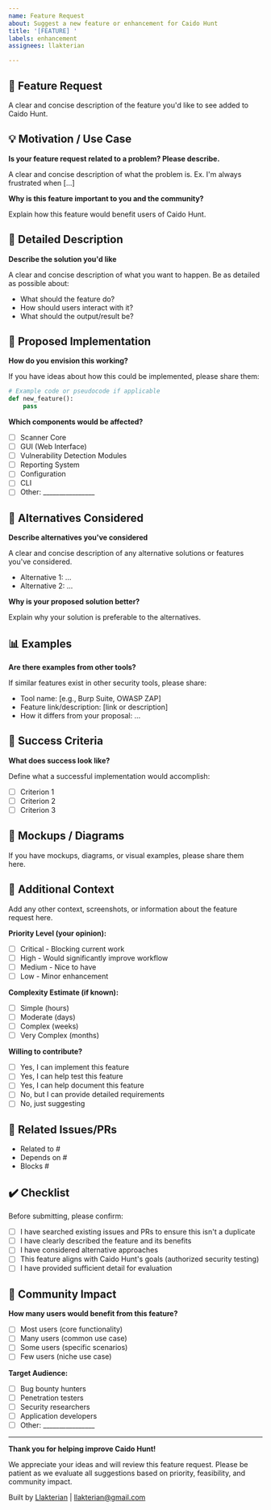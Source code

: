 ```yaml
---
name: Feature Request
about: Suggest a new feature or enhancement for Caido Hunt
title: '[FEATURE] '
labels: enhancement
assignees: llakterian

---
```


## 🚀 Feature Request

A clear and concise description of the feature you'd like to see added to Caido Hunt.

## 💡 Motivation / Use Case

**Is your feature request related to a problem? Please describe.**

A clear and concise description of what the problem is. Ex. I'm always frustrated when [...]

**Why is this feature important to you and the community?**

Explain how this feature would benefit users of Caido Hunt.

## 📝 Detailed Description

**Describe the solution you'd like**

A clear and concise description of what you want to happen. Be as detailed as possible about:
- What should the feature do?
- How should users interact with it?
- What should the output/result be?

## 🎨 Proposed Implementation

**How do you envision this working?**

If you have ideas about how this could be implemented, please share them:

```python
# Example code or pseudocode if applicable
def new_feature():
    pass
```

**Which components would be affected?**
- [ ] Scanner Core
- [ ] GUI (Web Interface)
- [ ] Vulnerability Detection Modules
- [ ] Reporting System
- [ ] Configuration
- [ ] CLI
- [ ] Other: ________________

## 🔄 Alternatives Considered

**Describe alternatives you've considered**

A clear and concise description of any alternative solutions or features you've considered.

- Alternative 1: ...
- Alternative 2: ...

**Why is your proposed solution better?**

Explain why your solution is preferable to the alternatives.

## 📊 Examples

**Are there examples from other tools?**

If similar features exist in other security tools, please share:
- Tool name: [e.g., Burp Suite, OWASP ZAP]
- Feature link/description: [link or description]
- How it differs from your proposal: ...

## 🎯 Success Criteria

**What does success look like?**

Define what a successful implementation would accomplish:
- [ ] Criterion 1
- [ ] Criterion 2
- [ ] Criterion 3

## 📸 Mockups / Diagrams

If you have mockups, diagrams, or visual examples, please share them here.

<!-- You can drag and drop images or use markdown image syntax -->

## 🔧 Additional Context

Add any other context, screenshots, or information about the feature request here.

**Priority Level (your opinion):**
- [ ] Critical - Blocking current work
- [ ] High - Would significantly improve workflow
- [ ] Medium - Nice to have
- [ ] Low - Minor enhancement

**Complexity Estimate (if known):**
- [ ] Simple (hours)
- [ ] Moderate (days)
- [ ] Complex (weeks)
- [ ] Very Complex (months)

**Willing to contribute?**
- [ ] Yes, I can implement this feature
- [ ] Yes, I can help test this feature
- [ ] Yes, I can help document this feature
- [ ] No, but I can provide detailed requirements
- [ ] No, just suggesting

## 🔗 Related Issues/PRs

<!-- Link any related issues or pull requests -->
- Related to #
- Depends on #
- Blocks #

## ✔️ Checklist

Before submitting, please confirm:

- [ ] I have searched existing issues and PRs to ensure this isn't a duplicate
- [ ] I have clearly described the feature and its benefits
- [ ] I have considered alternative approaches
- [ ] This feature aligns with Caido Hunt's goals (authorized security testing)
- [ ] I have provided sufficient detail for evaluation

## 🎯 Community Impact

**How many users would benefit from this feature?**
- [ ] Most users (core functionality)
- [ ] Many users (common use case)
- [ ] Some users (specific scenarios)
- [ ] Few users (niche use case)

**Target Audience:**
- [ ] Bug bounty hunters
- [ ] Penetration testers
- [ ] Security researchers
- [ ] Application developers
- [ ] Other: ________________

---

**Thank you for helping improve Caido Hunt!**

We appreciate your ideas and will review this feature request. Please be patient as we evaluate all suggestions based on priority, feasibility, and community impact.

Built by [Llakterian](https://github.com/llakterian) | [llakterian@gmail.com](mailto:llakterian@gmail.com)